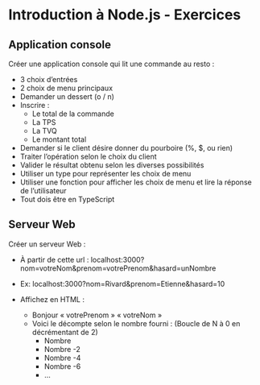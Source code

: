# Introduction à Node.js - Exercices


## Application console  

Créer une application console qui lit une commande au resto :  

- 3 choix d’entrées  
- 2 choix de menu principaux  
- Demander un dessert (o / n)  
- Inscrire :  
    - Le total de la commande  
    - La TPS  
    - La TVQ  
    - Le montant total  
- Demander si le client désire donner du pourboire (%, $, ou rien)  
- Traiter l’opération selon le choix du client  
- Valider le résultat obtenu selon les diverses possibilités  
- Utiliser un type pour représenter les choix de menu  
- Utiliser une fonction pour afficher les choix de menu et lire la réponse de l’utilisateur  
- Tout dois être en TypeScript  

## Serveur Web  

Créer un serveur Web :  

- À partir de cette url : localhost:3000?nom=votreNom&prenom=votrePrenom&hasard=unNombre  

-  Ex: localhost:3000?nom=Rivard&prenom=Etienne&hasard=10


- Affichez en HTML :  
    - Bonjour « votrePrenom » « votreNom »  
    - Voici le décompte selon le nombre fourni :  (Boucle de N à 0 en décrémentant de 2)  
        - Nombre
        - Nombre -2 
        - Nombre -4
        - Nombre -6
        - …
